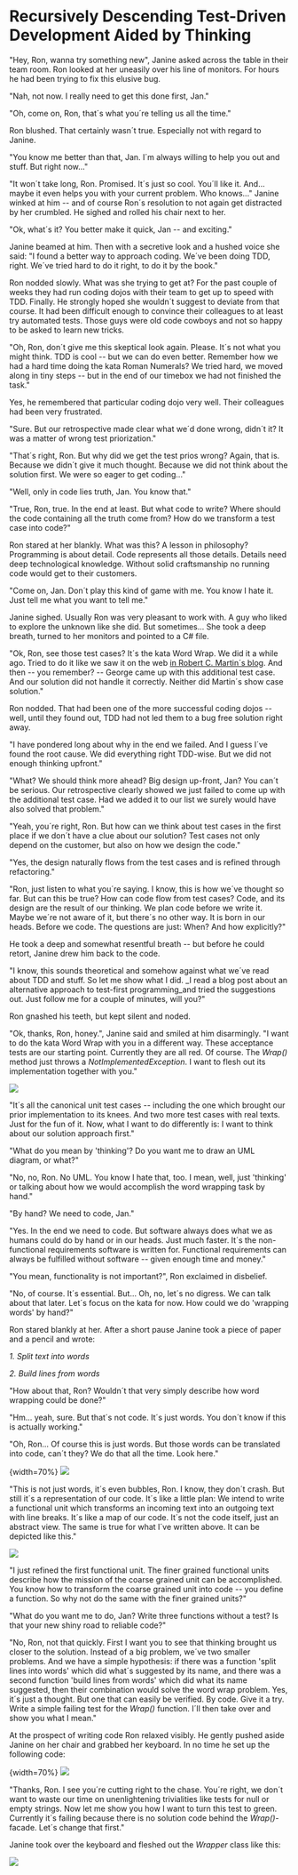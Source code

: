 # Recursively Descending Test-Driven Development Aided by Thinking

"Hey, Ron, wanna try something new", Janine asked across the table in their team room. Ron looked at her uneasily over his line of monitors. For hours he had been trying to fix this elusive bug.

"Nah, not now. I really need to get this done first, Jan."

"Oh, come on, Ron, that´s what you´re telling us all the time."

Ron blushed. That certainly wasn´t true. Especially not with regard to Janine.

"You know me better than that, Jan. I´m always willing to help you out and stuff. But right now..."

"It won´t take long, Ron. Promised. It´s just so cool. You´ll like it. And... maybe it even helps you with your current problem. Who knows..." Janine winked at him -- and of course Ron´s resolution to not again get distracted by her crumbled. He sighed and rolled his chair next to her.

"Ok, what´s it? You better make it quick, Jan -- and exciting."

Janine beamed at him. Then with a secretive look and a hushed voice she said: "I found a better way to approach coding. We´ve been doing TDD, right. We´ve tried hard to do it right, to do it by the book."

Ron nodded slowly. What was she trying to get at? For the past couple of weeks they had run coding dojos with their team to get up to speed with TDD. Finally. He strongly hoped she wouldn´t suggest to deviate from that course. It had been difficult enough to convince their colleagues to at least try automated tests. Those guys were old code cowboys and not so happy to be asked to learn new tricks.

"Oh, Ron, don´t give me this skeptical look again. Please. It´s not what you might think. TDD is cool -- but we can do even better. Remember how we had a hard time doing the kata Roman Numerals? We tried hard, we moved along in tiny steps -- but in the end of our timebox we had not finished the task."

Yes, he remembered that particular coding dojo very well. Their colleagues had been very frustrated.

"Sure. But our retrospective made clear what we´d done wrong, didn´t it? It was a matter of wrong test priorization."

"That´s right, Ron. But why did we get the test prios wrong? Again, that is. Because we didn´t give it much thought. Because we did not think about the solution first. We were so eager to get coding..."

"Well, only in code lies truth, Jan. You know that."

"True, Ron, true. In the end at least. But what code to write? Where should the code containing all the truth come from? How do we transform a test case into code?"

Ron stared at her blankly. What was this? A lesson in philosophy? Programming is about detail. Code represents all those details. Details need deep technological knowledge. Without solid craftsmanship no running code would get to their customers.

"Come on, Jan. Don´t play this kind of game with me. You know I hate it. Just tell me what you want to tell me."

Janine sighed. Usually Ron was very pleasant to work with. A guy who liked to explore the unknown like she did. But sometimes... She took a deep breath, turned to her monitors and pointed to a C# file.

"Ok, Ron, see those test cases? It´s the kata Word Wrap. We did it a while ago. Tried to do it like we saw it on the web [in Robert C. Martin´s blog](http://thecleancoder.blogspot.de/2010/10/craftsman-62-dark-path.html). And then -- you remember? -- George came up with this additional test case. And our solution did not handle it correctly. Neither did Martin´s show case solution."

Ron nodded. That had been one of the more successful coding dojos -- well, until they found out, TDD had not led them to a bug free solution right away.

"I have pondered long about why in the end we failed. And I guess I´ve found the root cause. We did everything right TDD-wise. But we did not enough thinking upfront."

"What? We should think more ahead? Big design up-front, Jan? You can´t be serious. Our retrospective clearly showed we just failed to come up with the additional test case. Had we added it to our list we surely would have also solved that problem."

"Yeah, you´re right, Ron. But how can we think about test cases in the first place if we don´t have a clue about our solution? Test cases not only depend on the customer, but also on how we design the code."

"Yes, the design naturally flows from the test cases and is refined through refactoring."

"Ron, just listen to what you´re saying. I know, this is how we´ve thought so far. But can this be true? How can code flow from test cases? Code, and its design are the result of our thinking. We plan code before we write it. Maybe we´re not aware of it, but there´s no other way. It is born in our heads. Before we code. The questions are just: When? And how explicitly?"

He took a deep and somewhat resentful breath -- but before he could retort, Janine drew him back to the code.

"I know, this sounds theoretical and somehow against what we´ve read about TDD and stuff. So let me show what I did. _I read a blog post about an alternative approach to test-first programming_and tried the suggestions out. Just follow me for a couple of minutes, will you?"

Ron gnashed his teeth, but kept silent and noded.

"Ok, thanks, Ron, honey.", Janine said and smiled at him disarmingly. "I want to do the kata Word Wrap with you in a different way. These acceptance tests are our starting point. Currently they are all red. Of course. The _Wrap()_ method just throws a _NotImplementedException_. I want to flesh out its implementation together with you."

![](images/rd/1-2.jpeg)

"It´s all the canonical unit test cases -- including the one which brought our prior implementation to its knees. And two more test cases with real texts. Just for the fun of it. Now, what I want to do differently is: I want to think about our solution approach first."

"What do you mean by 'thinking'? Do you want me to draw an UML diagram, or what?"

"No, no, Ron. No UML. You know I hate that, too. I mean, well, just 'thinking' or talking about how we would accomplish the word wrapping task by hand."

"By hand? We need to code, Jan."

"Yes. In the end we need to code. But software always does what we as humans could do by hand or in our heads. Just much faster. It´s the non-functional requirements software is written for. Functional requirements can always be fulfilled without software -- given enough time and money."

"You mean, functionality is not important?", Ron exclaimed in disbelief.

"No, of course. It´s essential. But... Oh, no, let´s no digress. We can talk about that later. Let´s focus on the kata for now. How could we do 'wrapping words' by hand?"

Ron stared blankly at her. After a short pause Janine took a piece of paper and a pencil and wrote:

_1. Split text into words_

_2. Build lines from words_

"How about that, Ron? Wouldn´t that very simply describe how word wrapping could be done?"

"Hm... yeah, sure. But that´s not code. It´s just words. You don´t know if this is actually working."

"Oh, Ron... Of course this is just words. But those words can be translated into code, can´t they? We do that all the time. Look here."

{width=70%}
![](images/rd/1-3.jpeg)

"This is not just words, it´s even bubbles, Ron. I know, they don´t crash. But still it´s a representation of our code. It´s like a little plan: We intend to write a functional unit which transforms an incoming text into an outgoing text with line breaks. It´s like a map of our code. It´s not the code itself, just an abstract view. The same is true for what I´ve written above. It can be depicted like this."

![](images/rd/1-4.jpeg)

"I just refined the first functional unit. The finer grained functional units describe how the mission of the coarse grained unit can be accomplished. You know how to transform the coarse grained unit into code -- you define a function. So why not do the same with the finer grained units?"

"What do you want me to do, Jan? Write three functions without a test? Is that your new shiny road to reliable code?"

"No, Ron, not that quickly. First I want you to see that thinking brought us closer to the solution. Instead of a big problem, we´ve two smaller problems. And we have a simple hypothesis: if there was a function 'split lines into words' which did what´s suggested by its name, and there was a second function 'build lines from words' which did what its name suggested, then their combination would solve the word wrap problem. Yes, it´s just a thought. But one that can easily be verified. By code. Give it a try. Write a simple failing test for the _Wrap()_ function. I´ll then take over and show you what I mean."

At the prospect of writing code Ron relaxed visibly. He gently pushed aside Janine on her chair and grabbed her keyboard. In no time he set up the following code:

{width=70%}
![](images/rd/1-4a.jpeg)

"Thanks, Ron. I see you´re cutting right to the chase. You´re right, we don´t want to waste our time on unenlightening trivialities like tests for null or empty strings. Now let me show you how I want to turn this test to green. Currently it´s failing because there is no solution code behind the _Wrap()_-facade. Let´s change that first."

Janine took over the keyboard and fleshed out the _Wrapper_ class like this:

![](images/rd/1-5.jpeg)
